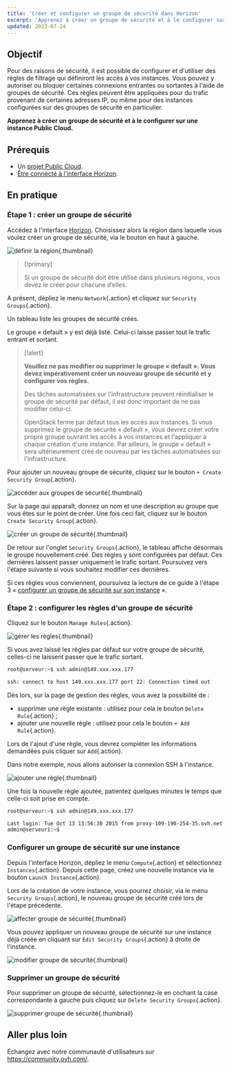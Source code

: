 ```yaml
---
title: 'Créer et configurer un groupe de sécurité dans Horizon'
excerpt: 'Apprenez à créer un groupe de sécurité et à le configurer sur une instance Public Cloud'
updated: 2023-07-24
---
```


## Objectif

Pour des raisons de sécurité, il est possible de configurer et d'utiliser des règles de filtrage qui définiront les accès à vos instances. Vous pouvez y autoriser ou bloquer certaines connexions entrantes ou sortantes à l'aide de groupes de sécurité. Ces règles peuvent être appliquées pour du trafic provenant de certaines adresses IP, ou même pour des instances configurées sur des groupes de sécurité en particulier.

**Apprenez à créer un groupe de sécurité et à le configurer sur une instance Public Cloud.**

## Prérequis

- Un [projet Public Cloud](https://www.ovhcloud.com/fr-ca/public-cloud/).
- [Être connecté à l'interface Horizon](/pages/platform/public-cloud/create_and_delete_a_user).

## En pratique

### Étape 1 : créer un groupe de sécurité

Accédez à l'interface [Horizon](/pages/platform/public-cloud/create_and_delete_a_user). Choisissez alors la région dans laquelle vous voulez créer un groupe de sécurité, via le bouton en haut à gauche.

![définir la région](images/security-group0.png){.thumbnail}

> [!primary]
>
> Si un groupe de sécurité doit être utilisé dans plusieurs régions, vous devez le créer pour chacune d’elles.
>

A présent, dépliez le menu `Network`{.action} et cliquez sur `Security Groups`{.action}. 

Un tableau liste les groupes de sécurité créés. 

Le groupe « default » y est déjà listé. Celui-ci laisse passer tout le trafic entrant et sortant.

> [!alert]
>
> **Veuillez ne pas modifier ou supprimer le groupe « default ». Vous devez impérativement créer un nouveau groupe de sécurité et y configurer vos règles.**
>
> Des tâches automatisées sur l'infrastructure peuvent réinitialiser le groupe de sécurité par défaut, il est donc important de ne pas modifier celui-ci.
>
> OpenStack ferme par défaut tous les accès aux instances. Si vous supprimez le groupe de sécurité « default », vous devrez créer votre propre groupe ouvrant les accès à vos instances et l'appliquer à chaque création d'une instance. Par ailleurs, le groupe « default » sera ultérieurement créé de nouveau par les tâches automatisées sur l'infrastructure.
>

Pour ajouter un nouveau groupe de sécurité, cliquez sur le bouton `+ Create Security Group`{.action}.

![accéder aux groupes de sécurité](images/security-group1.png){.thumbnail}

Sur la page qui apparaît, donnez un nom et une description au groupe que vous êtes sur le point de créer. Une fois ceci fait, cliquez sur le bouton `Create Security Group`{.action}.

![créer un groupe de sécurité](images/security-group2.png){.thumbnail}

De retour sur l'onglet `Security Groups`{.action}, le tableau affiche désormais le groupe nouvellement créé. Des règles y sont configurées par défaut. Ces dernières laissent passer uniquement le trafic sortant. Poursuivez vers l'étape suivante si vous souhaitez modifier ces dernières.

Si ces règles vous conviennent, poursuivez la lecture de ce guide à l'étape 3 « [configurer un groupe de sécurité sur son instance](#instance-security-group) ».

### Étape 2 : configurer les règles d'un groupe de sécurité

Cliquez sur le bouton `Manage Rules`{.action}.

![gérer les règles](images/security-group3.png){.thumbnail}

Si vous avez laissé les règles par défaut sur votre groupe de sécurité, celles-ci ne laissent passer que le trafic sortant.

```bash
root@serveur:~$ ssh admin@149.xxx.xxx.177

ssh: connect to host 149.xxx.xxx.177 port 22: Connection timed out
```

Dès lors, sur la page de gestion des règles, vous avez la possibilité de :

- supprimer une règle existante : utilisez pour cela le bouton `Delete Rule`{.action} ;
- ajouter une nouvelle règle : utilisez pour cela le bouton `+ Add Rule`{.action}.

Lors de l'ajout d'une règle, vous devrez compléter les informations demandées puis cliquer sur `Add`{.action}.

Dans notre exemple, nous allons autoriser la connexion SSH à l'instance.

![ajouter une règle](images/security-group4.png){.thumbnail}

Une fois la nouvelle règle ajoutée, patientez quelques minutes le temps que celle-ci soit prise en compte.

```bash
root@serveur:~$ ssh admin@149.xxx.xxx.177

Last login: Tue Oct 13 13:56:30 2015 from proxy-109-190-254-35.ovh.net
admin@serveur1:~$
```

### Configurer un groupe de sécurité sur une instance <a name="instance-security-group"></a>

Depuis l'interface Horizon, dépliez le menu `Compute`{.action} et sélectionnez `Instances`{.action}. Depuis cette page, créez une nouvelle instance via le bouton `Launch Instance`{.action}.

Lors de la création de votre instance, vous pourrez choisir, via le menu `Security Groups`{.action}, le nouveau groupe de sécurité créé lors de l'étape précédente.

![affecter groupe de sécurité](images/security-group5.png){.thumbnail}

Vous pouvez appliquer un nouveau groupe de sécurité sur une instance déjà créée en cliquant sur `Edit Security Groups`{.action} à droite de l'instance.

![modifier groupe de sécurité](images/security-group6.png){.thumbnail}

### Supprimer un groupe de sécurité

Pour supprimer un groupe de sécurité, sélectionnez-le en cochant la case correspondante à gauche puis cliquez sur `Delete Security Groups`{.action}.

![supprimer groupe de sécurité](images/security-group7.png){.thumbnail}

## Aller plus loin

Échangez avec notre communauté d'utilisateurs sur <https://community.ovh.com/>.
